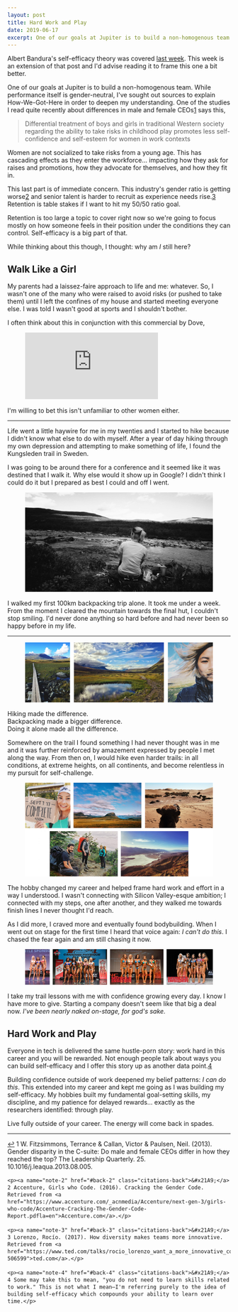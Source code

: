```yaml
---
layout: post
title: Hard Work and Play
date: 2019-06-17
excerpt: One of our goals at Jupiter is to build a non-homogenous team. While performance itself is gender-neutral, I've sought out sources to explain How-We-Got-Here in order to deepen my...
---
```


<div class="note">
    <p>Albert Bandura's self-efficacy theory was covered <a href="http://helentran.com/confidenceisntenough">last week</a>. This week is an extension of that post and I'd advise reading it to frame this one a bit better.</p>
</div>

One of our goals at Jupiter is to build a non-homogenous team. While performance itself is gender-neutral, I've sought out sources to explain How-We-Got-Here in order to deepen my understanding. One of the studies I read quite recently about differences in male and female CEOs<span class="cite"><a href="#note-1" name="back-1">1</a></span> says this,

> Differential treatment of boys and girls in traditional Western society regarding the ability to take risks in childhood play promotes less self-confidence and self-esteem for women in work contexts

Women are not socialized to take risks from a young age. This has cascading effects as they enter the workforce... impacting how they ask for raises and promotions, how they advocate for themselves, and how they fit in.

This last part is of immediate concern. This industry's gender ratio is getting worse<span class="cite"><a href="#note-2" name="back-2">2</a></span> and senior talent is harder to recruit as experience needs rise.<span class="cite"><a href="#note-3" name="back-3">3</a></span> Retention is table stakes if I want to hit my 50/50 ratio goal.

Retention is too large a topic to cover right now so we're going to focus mostly on how someone feels in their position under the conditions they can control. Self-efficacy is a big part of that.

While thinking about this though, I thought: why am _I_ still here?

## Walk Like a Girl

My parents had a laissez-faire approach to life and me: whatever. So, I wasn't one of the many who were raised to avoid risks (or pushed to take them) until I left the confines of my house and started meeting everyone else. I was told I wasn't good at sports and I shouldn't bother.

I often think about this in conjunction with this commercial by Dove,

<figure class="video">
    <iframe src="https://www.youtube.com/embed/yIxA3o84syY" frameborder="0" allow="accelerometer; autoplay; encrypted-media; gyroscope; picture-in-picture" allowfullscreen></iframe>
</figure>

I'm willing to bet this isn't unfamiliar to other women either.

<hr class="--small" />

Life went a little haywire for me in my twenties and I started to hike because I didn't know what else to do with myself. After a year of day hiking through my own depression and attempting to make something of life, I found the Kungsleden trail in Sweden.

I was going to be around there for a conference and it seemed like it was destined that I walk it. Why else would it show up in Google? I didn't think I could do it but I prepared as best I could and off I went.

<figure class="journal__image">
    <img src="/img/posts/061719-kungsleden.jpg" alt="Photo of me on the Kungsleden trail, first day" />
</figure>

I walked my first 100km backpacking trip alone. It took me under a week. From the moment I cleared the mountain towards the final hut, I couldn't stop smiling. I'd never done anything so hard before and had never been so happy before in my life.

<hr class="--small" />

<figure class="journal__image">
    <img src="/img/posts/061719-kungsleden2.jpg" alt="Pictures from the Kungsleden trail" />
</figure>

Hiking made the difference.  
Backpacking made a bigger difference.  
Doing it alone made all the difference.

Somewhere on the trail I found something I had never thought was in me and it was further reinforced by amazement expressed by people I met along the way. From then on, I would hike even harder trails: in all conditions, at extreme heights, on all continents, and become relentless in my pursuit for self-challenge.

<figure class="journal__image">
    <img src="/img/posts/061719-part2.jpg" alt="Pictures from trails around the world" />
</figure>

The hobby changed my career and helped frame hard work and effort in a way I understood. I wasn't connecting with Silicon Valley-esque ambition; I connected with my steps, one after another, and they walked me towards finish lines I never thought I'd reach.

As I did more, I craved more and eventually found bodybuilding. When I went out on stage for the first time I heard that voice again: _I can't do this_. I chased the fear again and am still chasing it now.

<figure class="journal__image">
    <img src="/img/posts/061719-bodybuilding.jpg" alt="My progression in bodybuilding" />
</figure>

I take my trail lessons with me with confidence growing every day. I know I have more to give. Starting a company doesn't seem like that big a deal now. _I've been nearly naked on-stage, for god's sake._

## Hard Work and Play

Everyone in tech is delivered the same hustle-porn story: work hard in this career and you will be rewarded. Not enough people talk about ways you can build self-efficacy and I offer this story up as another data point.<span class="cite"><a href="#note-4" name="back-4">4</a></span> 

Building confidence outside of work deepened my belief patterns: _I can do this_. This extended into my career and kept me going as I was building my self-efficacy. My hobbies built my fundamental goal-setting skills, my discipline, and my patience for delayed rewards... exactly as the researchers identified: through  play.

Live fully outside of your career. The energy will come back in spades.

<hr class="--end">

<div class="citations">
    <p><a name="note-1" href="#back-1" class="citations-back">&#x21A9;</a> 1 W. Fitzsimmons, Terrance & Callan, Victor & Paulsen, Neil. (2013). Gender disparity in the C-suite: Do male and female CEOs differ in how they reached the top? The Leadership Quarterly. 25. 10.1016/j.leaqua.2013.08.005.</p>

    <p><a name="note-2" href="#back-2" class="citations-back">&#x21A9;</a> 2 Accenture, Girls who Code. (2016). Cracking the Gender Code. Retrieved from <a href="https://www.accenture.com/_acnmedia/Accenture/next-gen-3/girls-who-code/Accenture-Cracking-The-Gender-Code-Report.pdfla=en">Accenture.com</a>.</p>

    <p><a name="note-3" href="#back-3" class="citations-back">&#x21A9;</a> 3 Lorenzo, Rocío. (2017). How diversity makes teams more innovative. Retrieved from <a href="https://www.ted.com/talks/rocio_lorenzo_want_a_more_innovative_company_hire_more_women#t-506599">ted.com</a>.</p>    

    <p><a name="note-4" href="#back-4" class="citations-back">&#x21A9;</a> 4 Some may take this to mean, "you do not need to learn skills related to work." This is not what I mean–I'm referring purely to the idea of building self-efficacy which compounds your ability to learn over time.</p>
</div>